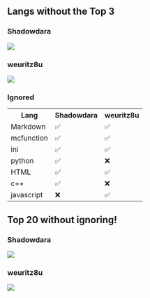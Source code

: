 ## Langs without the Top 3

### Shadowdara

![](https://github-readme-stats.vercel.app/api/top-langs/?username=Shadowdara&layout=compact&theme=chartreuse-dark&langs_count=20&exclude_repo=Arduino-NWT&hide=markdown,mcfunction,ini,python,html,c++)

### weuritz8u

![](https://github-readme-stats.vercel.app/api/top-langs/?username=weuritz8u&layout=compact&theme=chartreuse-dark&langs_count=20&hide=markdown,mcfunction,ini,html,css,javascript)

### Ignored

<table>

  <tr>
	<th>Lang
    <th>Shadowdara</th>
    <th>weuritz8u</th>
  </tr>

  <tr>
    <td>Markdown</td>
	<td>✅</td>
	<td>✅</td>
  </tr>

  <tr>
	<td>mcfunction</td>
	<td>✅</td>
	<td>✅</td>
  </tr>

  <tr>
	<td>ini</td>
	<td>✅</td>
	<td>✅</td>
  </tr>

  <tr>
	<td>python</td>
	<td>✅</td>
	<td>❌</td>
  </tr>

  <tr>
	<td>HTML</td>
	<td>✅</td>
	<td>✅</td>
  </tr>

  <tr>
	<td>c++</td>
	<td>✅</td>
	<td>❌</td>
  </tr>

  <tr>
	<td>javascript</td>
	<td>❌</td>
	<td>✅</td>
  </tr>

</table>

## Top 20 without ignoring!

### Shadowdara

![](https://github-readme-stats.vercel.app/api/top-langs/?username=Shadowdara&layout=compact&theme=chartreuse-dark&langs_count=20)

### weuritz8u

![](https://github-readme-stats.vercel.app/api/top-langs/?username=weuritz8u&layout=compact&theme=chartreuse-dark&langs_count=20)
